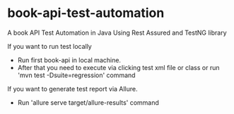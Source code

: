 # book-api-test-automation
A book API Test Automation in Java Using Rest Assured and TestNG library

If you want to run test locally
- Run first book-api in local machine.
- After that you need to execute via clicking test xml file or class or run 'mvn test -Dsuite=regression' command

If you want to generate test report via Allure.
- Run 'allure serve target/allure-results' command
